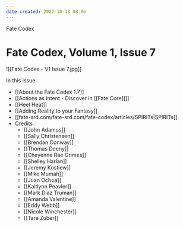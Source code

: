 ```yaml
---
date created: 2022-10-18 08:06
---
```


Fate Codex

# Fate Codex, Volume 1, Issue 7
![[Fate Codex - V1 Issue 7.jpg]]

In this issue:

- [[About the Fate Codex 1.7]]
- [[Actions as Intent - Discover in [[Fate Core]]]]
- [[Heel Heat]]
- [[Adding Reality to your Fantasy]]
- [[fate-srd.com/fate-srd.com/fate-codex/articles/SPIRITs|SPIRITs]]
- Credits
	- [[John Adamus]]
	- [[Sally Christensen]]
	- [[Brendan Conway]]
	- [[Thomas Deeny]]
	- [[Cheyenne Rae Grimes]]
	- [[Shelley Harlan]]
	- [[Jeremy Kostiew]]
	- [[Mike Mumah]]
	- [[Juan Ochoa]]
	- [[Kaitlynn Peavler]]
	- [[Mark Diaz Truman]]
	- [[Amanda Valentine]]
	- [[Eddy Webb]]
	- [[Nicole Winchester]]
	- [[Tara Zuber]]
